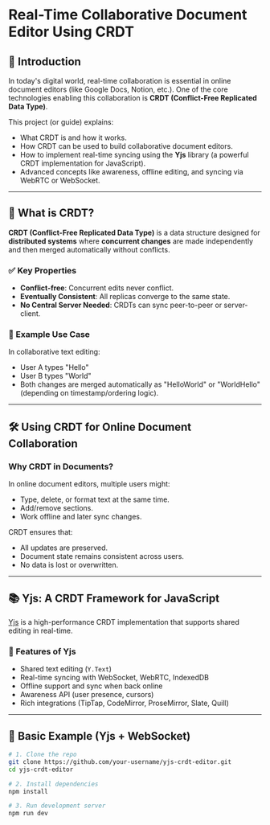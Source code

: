 # Real-Time Collaborative Document Editor Using CRDT

## 📌 Introduction

In today's digital world, real-time collaboration is essential in online document editors (like Google Docs, Notion, etc.). One of the core technologies enabling this collaboration is **CRDT (Conflict-Free Replicated Data Type)**.

This project (or guide) explains:
- What CRDT is and how it works.
- How CRDT can be used to build collaborative document editors.
- How to implement real-time syncing using the **Yjs** library (a powerful CRDT implementation for JavaScript).
- Advanced concepts like awareness, offline editing, and syncing via WebRTC or WebSocket.

---

## 🧠 What is CRDT?

**CRDT (Conflict-Free Replicated Data Type)** is a data structure designed for **distributed systems** where **concurrent changes** are made independently and then merged automatically without conflicts.

### ✅ Key Properties
- **Conflict-free**: Concurrent edits never conflict.
- **Eventually Consistent**: All replicas converge to the same state.
- **No Central Server Needed**: CRDTs can sync peer-to-peer or server-client.

### 📘 Example Use Case
In collaborative text editing:
- User A types "Hello"
- User B types "World"
- Both changes are merged automatically as "HelloWorld" or "WorldHello" (depending on timestamp/ordering logic).

---

## 🛠️ Using CRDT for Online Document Collaboration

### Why CRDT in Documents?
In online document editors, multiple users might:
- Type, delete, or format text at the same time.
- Add/remove sections.
- Work offline and later sync changes.

CRDT ensures that:
- All updates are preserved.
- Document state remains consistent across users.
- No data is lost or overwritten.

---

## 📚 Yjs: A CRDT Framework for JavaScript

[Yjs](https://yjs.dev/) is a high-performance CRDT implementation that supports shared editing in real-time.

### 🔧 Features of Yjs
- Shared text editing (`Y.Text`)
- Real-time syncing with WebSocket, WebRTC, IndexedDB
- Offline support and sync when back online
- Awareness API (user presence, cursors)
- Rich integrations (TipTap, CodeMirror, ProseMirror, Slate, Quill)

---

## 🧪 Basic Example (Yjs + WebSocket)

```bash
# 1. Clone the repo
git clone https://github.com/your-username/yjs-crdt-editor.git
cd yjs-crdt-editor

# 2. Install dependencies
npm install

# 3. Run development server
npm run dev
